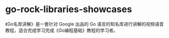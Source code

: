 go-rock-libraries-showcases
===========================

《Go名库讲解》是一套针对 Google 出品的 Go 语言的知名库进行讲解的视频语音教程，适合完成学习完成《Go编程基础》教程的学习者。
